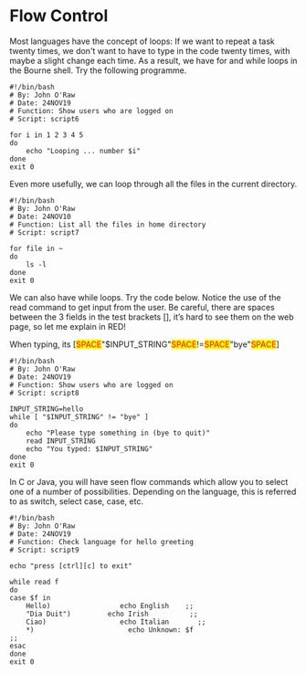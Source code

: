 # Flow Control

Most languages have the concept of loops: If we want to repeat a task twenty times, we don't want to have to type in the code twenty times, with maybe a slight change each time. As a result, we have for and while loops in the Bourne shell. Try the following programme.

```
#!/bin/bash
# By: John O'Raw
# Date: 24NOV19
# Function: Show users who are logged on
# Script: script6

for i in 1 2 3 4 5 
do   
    echo "Looping ... number $i" 
done
exit 0

```

Even more usefully, we can loop through all the files in the current directory.

```
#!/bin/bash
# By: John O'Raw
# Date: 24NOV10
# Function: List all the files in home directory
# Script: script7

for file in ~
do   
    ls -l 
done
exit 0
```

We can also have while loops. Try the code below. Notice the use of the read command to get input from the user. Be careful, there are spaces between the 3 fields in the test brackets \[], it’s hard to see them on the web page, so let me explain in RED!

When typing, its \[<mark style="color:red;">SPACE</mark>"$INPUT\_STRING"<mark style="color:red;">SPACE</mark>!=<mark style="color:red;">SPACE</mark>"bye"<mark style="color:red;">SPACE</mark>]&#x20;

```
#!/bin/bash
# By: John O'Raw
# Date: 24NOV19
# Function: Show users who are logged on
# Script: script8

INPUT_STRING=hello 
while [ "$INPUT_STRING" != "bye" ] 
do   
    echo "Please type something in (bye to quit)"   
    read INPUT_STRING   
    echo "You typed: $INPUT_STRING" 
done
exit 0

```

In C or Java, you will have seen flow commands which allow you to select one of a number of possibilities. Depending on the language, this is referred to as switch, select case, case, etc.

```
#!/bin/bash
# By: John O'Raw
# Date: 24NOV19
# Function: Check language for hello greeting
# Script: script9

echo "press [ctrl][c] to exit"

while read f
do
case $f in
    Hello)                 echo English    ;;
    "Dia Duit")         echo Irish          ;;
    Ciao)                  echo Italian       ;;
    *)                       echo Unknown: $f
;;
esac
done
exit 0
```
